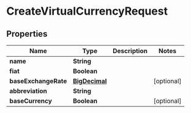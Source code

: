 

# CreateVirtualCurrencyRequest

## Properties

Name | Type | Description | Notes
------------ | ------------- | ------------- | -------------
**name** | **String** |  | 
**fiat** | **Boolean** |  | 
**baseExchangeRate** | [**BigDecimal**](BigDecimal.md) |  |  [optional]
**abbreviation** | **String** |  | 
**baseCurrency** | **Boolean** |  |  [optional]



